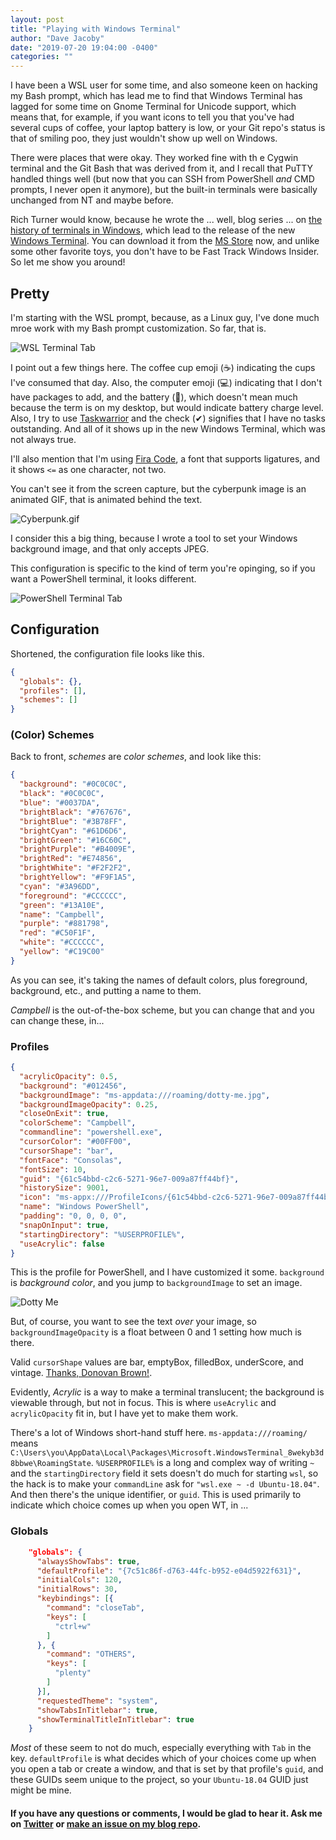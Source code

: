 ```yaml
---
layout: post
title: "Playing with Windows Terminal"
author: "Dave Jacoby"
date: "2019-07-20 19:04:00 -0400"
categories: ""
---
```


I have been a WSL user for some time, and also someone keen on hacking my Bash prompt, which has lead me to find that Windows Terminal has lagged for some time on Gnome Terminal for Unicode support, which means that, for example, if you want icons to tell you that you've had several cups of coffee, your laptop battery is low, or your Git repo's status is that of smiling poo, they just wouldn't show up well on Windows.

There were places that were okay. They worked fine with th e Cygwin terminal and the Git Bash that was derived from it, and I recall that PuTTY handled things well (but now that you can SSH from PowerShell _and_ CMD prompts, I never open it anymore), but the built-in terminals were basically unchanged from NT and maybe before.

Rich Turner would know, because he wrote the ... well, blog series ... on [the history of terminals in Windows](https://devblogs.microsoft.com/commandline/windows-command-line-backgrounder/), which lead to the release of the new [Windows Terminal](https://github.com/microsoft/terminal). You can download it from the [MS Store](https://www.microsoft.com/en-us/p/windows-terminal-preview/9n0dx20hk701) now, and unlike some other favorite toys, you don't have to be Fast Track Windows Insider. So let me show you around!

## Pretty

I'm starting with the WSL prompt, because, as a Linux guy, I've done much mroe work with my Bash prompt customization. So far, that is.

![WSL Terminal Tab](https://jacoby.github.io/images/wt_wsl.png)

I point out a few things here. The coffee cup emoji (☕) indicating the cups I've consumed that day. Also, the computer emoji (💻) indicating that I don't have packages to add, and the battery (🔋), which doesn't mean much because the term is on my desktop, but would indicate battery charge level. Also, I try to use [Taskwarrior]() and the check (✔) signifies that I have no tasks outstanding. And all of it shows up in the new Windows Terminal, which was not always true.

I'll also mention that I'm using [Fira Code](https://github.com/tonsky/FiraCode), a font that supports ligatures, and it shows `<=` as one character, not two.

You can't see it from the screen capture, but the cyberpunk image is an animated GIF, that is animated behind the text.

![Cyberpunk.gif](https://jacoby.github.io/images/cyberpunk.gif)

I consider this a big thing, because I wrote a tool to set your Windows background image, and that only accepts JPEG.

This configuration is specific to the kind of term you're opinging, so if you want a PowerShell terminal, it looks different.

![PowerShell Terminal Tab](https://jacoby.github.io/images/wt_ps.png)

## Configuration

Shortened, the configuration file looks like this.

```json
{
  "globals": {},
  "profiles": [],
  "schemes": []
}
```

### (Color) Schemes

Back to front, _schemes_ are _color schemes_, and look like this:

```json
{
  "background": "#0C0C0C",
  "black": "#0C0C0C",
  "blue": "#0037DA",
  "brightBlack": "#767676",
  "brightBlue": "#3B78FF",
  "brightCyan": "#61D6D6",
  "brightGreen": "#16C60C",
  "brightPurple": "#B4009E",
  "brightRed": "#E74856",
  "brightWhite": "#F2F2F2",
  "brightYellow": "#F9F1A5",
  "cyan": "#3A96DD",
  "foreground": "#CCCCCC",
  "green": "#13A10E",
  "name": "Campbell",
  "purple": "#881798",
  "red": "#C50F1F",
  "white": "#CCCCCC",
  "yellow": "#C19C00"
}
```

As you can see, it's taking the names of default colors, plus foreground, background, etc., and putting a name to them.

_Campbell_ is the out-of-the-box scheme, but you can change that and you can change these, in...

### Profiles

```json
{
  "acrylicOpacity": 0.5,
  "background": "#012456",
  "backgroundImage": "ms-appdata:///roaming/dotty-me.jpg",
  "backgroundImageOpacity": 0.25,
  "closeOnExit": true,
  "colorScheme": "Campbell",
  "commandline": "powershell.exe",
  "cursorColor": "#00FF00",
  "cursorShape": "bar",
  "fontFace": "Consolas",
  "fontSize": 10,
  "guid": "{61c54bbd-c2c6-5271-96e7-009a87ff44bf}",
  "historySize": 9001,
  "icon": "ms-appx:///ProfileIcons/{61c54bbd-c2c6-5271-96e7-009a87ff44bf}.png",
  "name": "Windows PowerShell",
  "padding": "0, 0, 0, 0",
  "snapOnInput": true,
  "startingDirectory": "%USERPROFILE%",
  "useAcrylic": false
}
```

This is the profile for PowerShell, and I have customized it some. `background` is _background color_, and you jump to `backgroundImage` to set an image.

![Dotty Me](https://jacoby.github.io/images/dotty-me.jpg)

But, of course, you want to see the text _over_ your image, so `backgroundImageOpacity` is a float between 0 and 1 setting how much is there.

Valid `cursorShape` values are bar, emptyBox, filledBox, underScore, and vintage. [Thanks, Donovan Brown!](http://donovanbrown.com/post/Cursor-shapes-for-new-Windows-Terminal/).

Evidently, _Acrylic_ is a way to make a terminal translucent; the background is viewable through, but not in focus. This is where `useAcrylic` and `acrylicOpacity` fit in, but I have yet to make them work.

There's a lot of Windows short-hand stuff here. `ms-appdata:///roaming/` means `C:\Users\you\AppData\Local\Packages\Microsoft.WindowsTerminal_8wekyb3d8bbwe\RoamingState`. `%USERPROFILE%` is a long and complex way of writing `~` and the `startingDirectory` field it sets doesn't do much for starting `wsl`, so the hack is to make your `commandLine` ask for `"wsl.exe ~ -d Ubuntu-18.04"`. And then there's the unique identifier, or `guid`. This is used primarily to indicate which choice comes up when you open WT, in ...

### Globals

```json
    "globals": {
      "alwaysShowTabs": true,
      "defaultProfile": "{7c51c86f-d763-44fc-b952-e04d5922f631}",
      "initialCols": 120,
      "initialRows": 30,
      "keybindings": [{
        "command": "closeTab",
        "keys": [
          "ctrl+w"
        ]
      }, {
        "command": "OTHERS",
        "keys": [
          "plenty"
        ]
      }],
      "requestedTheme": "system",
      "showTabsInTitlebar": true,
      "showTerminalTitleInTitlebar": true
    }
```

_Most_ of these seem to not do much, especially everything with `Tab` in the key. `defaultProfile` is what decides which of your choices come up when you open a tab or create a window, and that is set by that profile's `guid`, and these GUIDs seem unique to the project, so your `Ubuntu-18.04` GUID just might be mine.

#### If you have any questions or comments, I would be glad to hear it. Ask me on [Twitter](https://twitter.com/jacobydave) or [make an issue on my blog repo](https://github.com/jacoby/jacoby.github.io).
````
